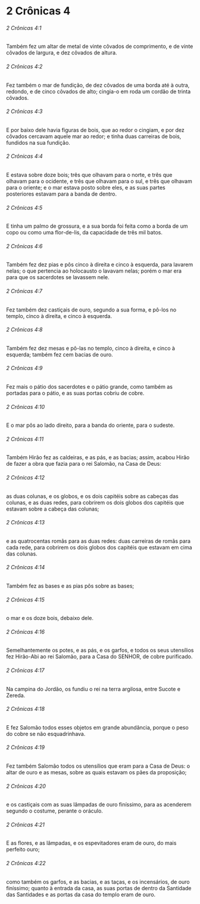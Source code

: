 # 2 Crônicas 4

###### 2 Crônicas 4:1

Também fez um altar de metal de vinte côvados de comprimento, e de vinte côvados de largura, e dez côvados de altura.

###### 2 Crônicas 4:2

Fez também o mar de fundição, de dez côvados de uma borda até à outra, redondo, e de cinco côvados de alto; cingia-o em roda um cordão de trinta côvados.

###### 2 Crônicas 4:3

E por baixo dele havia figuras de bois, que ao redor o cingiam, e por dez côvados cercavam aquele mar ao redor; e tinha duas carreiras de bois, fundidos na sua fundição.

###### 2 Crônicas 4:4

E estava sobre doze bois; três que olhavam para o norte, e três que olhavam para o ocidente, e três que olhavam para o sul, e três que olhavam para o oriente; e o mar estava posto sobre eles, e as suas partes posteriores estavam para a banda de dentro.

###### 2 Crônicas 4:5

E tinha um palmo de grossura, e a sua borda foi feita como a borda de um copo ou como uma flor-de-lis, da capacidade de três mil batos.

###### 2 Crônicas 4:6

Também fez dez pias e pôs cinco à direita e cinco à esquerda, para lavarem nelas; o que pertencia ao holocausto o lavavam nelas; porém o mar era para que os sacerdotes se lavassem nele.

###### 2 Crônicas 4:7

Fez também dez castiçais de ouro, segundo a sua forma, e pô-los no templo, cinco à direita, e cinco à esquerda.

###### 2 Crônicas 4:8

Também fez dez mesas e pô-las no templo, cinco à direita, e cinco à esquerda; também fez cem bacias de ouro.

###### 2 Crônicas 4:9

Fez mais o pátio dos sacerdotes e o pátio grande, como também as portadas para o pátio, e as suas portas cobriu de cobre.

###### 2 Crônicas 4:10

E o mar pôs ao lado direito, para a banda do oriente, para o sudeste.

###### 2 Crônicas 4:11

Também Hirão fez as caldeiras, e as pás, e as bacias; assim, acabou Hirão de fazer a obra que fazia para o rei Salomão, na Casa de Deus:

###### 2 Crônicas 4:12

as duas colunas, e os globos, e os dois capitéis sobre as cabeças das colunas, e as duas redes, para cobrirem os dois globos dos capitéis que estavam sobre a cabeça das colunas;

###### 2 Crônicas 4:13

e as quatrocentas romãs para as duas redes: duas carreiras de romãs para cada rede, para cobrirem os dois globos dos capitéis que estavam em cima das colunas.

###### 2 Crônicas 4:14

Também fez as bases e as pias pôs sobre as bases;

###### 2 Crônicas 4:15

o mar e os doze bois, debaixo dele.

###### 2 Crônicas 4:16

Semelhantemente os potes, e as pás, e os garfos, e todos os seus utensílios fez Hirão-Abi ao rei Salomão, para a Casa do SENHOR, de cobre purificado.

###### 2 Crônicas 4:17

Na campina do Jordão, os fundiu o rei na terra argilosa, entre Sucote e Zereda.

###### 2 Crônicas 4:18

E fez Salomão todos esses objetos em grande abundância, porque o peso do cobre se não esquadrinhava.

###### 2 Crônicas 4:19

Fez também Salomão todos os utensílios que eram para a Casa de Deus: o altar de ouro e as mesas, sobre as quais estavam os pães da proposição;

###### 2 Crônicas 4:20

e os castiçais com as suas lâmpadas de ouro finíssimo, para as acenderem segundo o costume, perante o oráculo.

###### 2 Crônicas 4:21

E as flores, e as lâmpadas, e os espevitadores eram de ouro, do mais perfeito ouro;

###### 2 Crônicas 4:22

como também os garfos, e as bacias, e as taças, e os incensários, de ouro finíssimo; quanto à entrada da casa, as suas portas de dentro da Santidade das Santidades e as portas da casa do templo eram de ouro.

